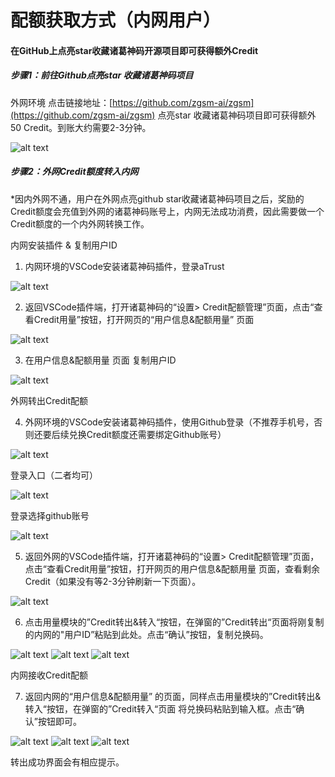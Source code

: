 # 配额获取方式（内网用户）

#### 在GitHub上点亮star收藏诸葛神码开源项目即可获得额外Credit

##### 步骤1：前往Github点亮star 收藏诸葛神码项目

外网环境 点击链接地址：[https://github.com/zgsm-ai/zgsm](https://github.com/zgsm-ai/zgsm) 点亮star 收藏诸葛神码项目即可获得额外 50 Credit。到账大约需要2-3分钟。

![alt text](md/images/private/image1.png)

##### 步骤2：外网Credit额度转入内网

\*因内外网不通，用户在外网点亮github star收藏诸葛神码项目之后，奖励的Credit额度会充值到外网的诸葛神码账号上，内网无法成功消费，因此需要做一个Credit额度的一个内外网转换工作。

内网安装插件 & 复制用户ID

1. 内网环境的VSCode安装诸葛神码插件，登录aTrust

![alt text](md/images/private/image2.png)

2. 返回VSCode插件端，打开诸葛神码的“设置> Credit配额管理”页面，点击“查看Credit用量”按钮，打开网页的“用户信息&配额用量” 页面

![alt text](md/images/private/image3.png)

3. 在用户信息&配额用量 页面 复制用户ID

![alt text](md/images/private/image4.png)

外网转出Credit配额

4. 外网环境的VSCode安装诸葛神码插件，使用Github登录（不推荐手机号，否则还要后续兑换Credit额度还需要绑定Github账号）

![alt text](md/images/private/image5.png)

登录入口（二者均可）

![alt text](md/images/private/image6.png)

登录选择github账号

![alt text](md/images/private/image7.png)

5. 返回外网的VSCode插件端，打开诸葛神码的“设置> Credit配额管理”页面，点击“查看Credit用量”按钮，打开网页的用户信息&配额用量 页面，查看剩余Credit（如果没有等2-3分钟刷新一下页面）。

![alt text](md/images/private/image8.png)

6. 点击用量模块的”Credit转出&转入“按钮，在弹窗的”Credit转出“页面将刚复制的内网的"用户ID”粘贴到此处。点击“确认”按钮，复制兑换码。

![alt text](md/images/private/image9.png)
![alt text](md/images/private/image10.png)
![alt text](md/images/private/image11.png)

内网接收Credit配额

7. 返回内网的“用户信息&配额用量” 的页面，同样点击用量模块的”Credit转出&转入“按钮，在弹窗的”Credit转入“页面 将兑换码粘贴到输入框。点击“确认”按钮即可。

![alt text](md/images/private/image12.png)
![alt text](md/images/private/image13.png)
![alt text](md/images/private/image14.png)

转出成功界面会有相应提示。
